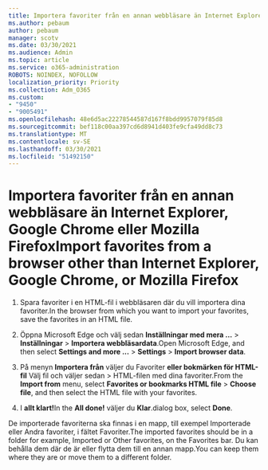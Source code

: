 ```yaml
---
title: Importera favoriter från en annan webbläsare än Internet Explorer, Google Chrome eller Mozilla Firefox
ms.author: pebaum
author: pebaum
manager: scotv
ms.date: 03/30/2021
ms.audience: Admin
ms.topic: article
ms.service: o365-administration
ROBOTS: NOINDEX, NOFOLLOW
localization_priority: Priority
ms.collection: Adm_O365
ms.custom:
- "9450"
- "9005491"
ms.openlocfilehash: 48e6d5ac22278544587d167f8bdd9957079f85d8
ms.sourcegitcommit: bef118c00aa397cd6d8941d403fe9cfa49dd8c73
ms.translationtype: MT
ms.contentlocale: sv-SE
ms.lasthandoff: 03/30/2021
ms.locfileid: "51492150"
---
```

# <a name="import-favorites-from-a-browser-other-than-internet-explorer-google-chrome-or-mozilla-firefox"></a><span data-ttu-id="14cb9-102">Importera favoriter från en annan webbläsare än Internet Explorer, Google Chrome eller Mozilla Firefox</span><span class="sxs-lookup"><span data-stu-id="14cb9-102">Import favorites from a browser other than Internet Explorer, Google Chrome, or Mozilla Firefox</span></span>

1. <span data-ttu-id="14cb9-103">Spara favoriter i en HTML-fil i webbläsaren där du vill importera dina favoriter.</span><span class="sxs-lookup"><span data-stu-id="14cb9-103">In the browser from which you want to import your favorites, save the favorites in an HTML file.</span></span>

1. <span data-ttu-id="14cb9-104">Öppna Microsoft Edge och välj sedan **Inställningar med mera ...**  >  **Inställningar**  >  **Importera webbläsardata**.</span><span class="sxs-lookup"><span data-stu-id="14cb9-104">Open Microsoft Edge, and then select **Settings and more ...** > **Settings** > **Import browser data**.</span></span>

1. <span data-ttu-id="14cb9-105">På menyn **Importera från** väljer du Favoriter **eller bokmärken för HTML-fil** Välj fil och väljer sedan  >  HTML-filen med dina favoriter.</span><span class="sxs-lookup"><span data-stu-id="14cb9-105">From the **Import from** menu, select **Favorites or bookmarks HTML file** > **Choose file**, and then select the HTML file with your favorites.</span></span>

1. <span data-ttu-id="14cb9-106">I **allt klart!**</span><span class="sxs-lookup"><span data-stu-id="14cb9-106">In the **All done!**</span></span> <span data-ttu-id="14cb9-107">väljer du **Klar**.</span><span class="sxs-lookup"><span data-stu-id="14cb9-107">dialog box, select **Done**.</span></span>

<span data-ttu-id="14cb9-108">De importerade favoriterna ska finnas i en mapp, till exempel Importerade eller Andra favoriter, i fältet Favoriter.</span><span class="sxs-lookup"><span data-stu-id="14cb9-108">The imported favorites should be in a folder for example, Imported or Other favorites, on the Favorites bar.</span></span> <span data-ttu-id="14cb9-109">Du kan behålla dem där de är eller flytta dem till en annan mapp.</span><span class="sxs-lookup"><span data-stu-id="14cb9-109">You can keep them where they are or move them to a different folder.</span></span>
